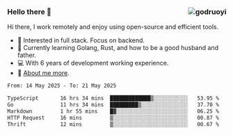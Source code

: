 ### Hello there 👋 <img align="right" src="https://github-readme-stats.vercel.app/api?username=godruoyi&show_icons=true" alt="godruoyi" />

Hi there, I work remotely and enjoy using open-source and efficient tools.

- 🔭 Interested in full stack. Focus on backend.
- 🌱 Currently learning Golang, Rust, and how to be a good husband and father.
- 💻 With 6 years of development working experience.
- 👒 [About me more](https://godruoyi.com/posts/about-godruoyi).



<!--START_SECTION:waka-->

```txt
From: 14 May 2025 - To: 21 May 2025

TypeScript       16 hrs 34 mins  █████████████▒░░░░░░░░░░░   53.95 %
Go               11 hrs 34 mins  █████████▒░░░░░░░░░░░░░░░   37.70 %
Markdown         1 hr 55 mins    █▓░░░░░░░░░░░░░░░░░░░░░░░   06.25 %
HTTP Request     16 mins         ▒░░░░░░░░░░░░░░░░░░░░░░░░   00.87 %
Thrift           12 mins         ▒░░░░░░░░░░░░░░░░░░░░░░░░   00.67 %
```

<!--END_SECTION:waka-->

